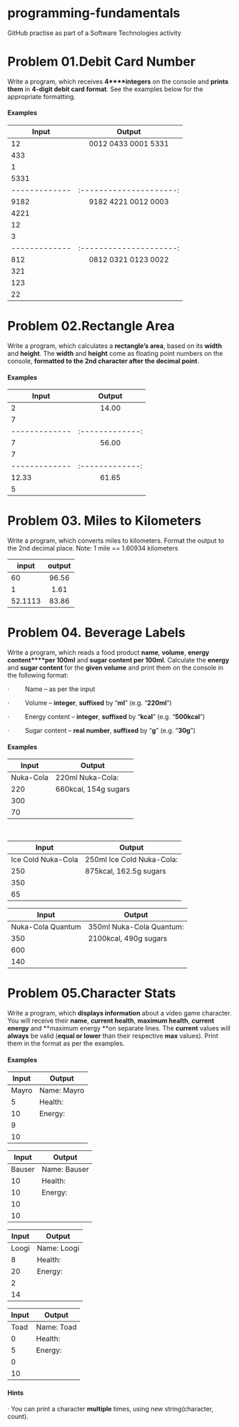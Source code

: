 ﻿# programming-fundamentals
GitHub practise as part of a Software Technologies activity


 Problem 01.Debit Card Number
 ============================
Write a program, which receives **4****integers** on the
console and **prints them** in **4-digit debit card format**. See the
examples below for the appropriate formatting.

#### Examples

| **Input**	| **Output**	
| ------------- |:---------------------:|
|12		|0012 0433 0001 5331	|
|433		|			|
|1		|			|
|5331		|			|
| ------------- |:---------------------:|
|9182		|9182 4221 0012 0003	|
|4221		|			|
|12		|			|
|3		|			|
| ------------- |:---------------------:|
|812		|0812 0321 0123 0022	|
|321		|			|
|123		|			|
|22




 Problem 02.Rectangle Area
 =========================
Write a program, which calculates a **rectangle’s area**, based on its **width**
and **height**. The **width** and **height** come as
floating point numbers on the console, **formatted to the 2nd character after the decimal point**.

#### Examples

| **Input**	| **Output**	
| ------------- |:-------------:|
|2		|14.00		|
|7		|		|
| ------------- |:-------------:|
|7		|56.00		|
|7		|		|
| ------------- |:-------------:|
|12.33		|61.65		|
|5		|		|



 

  
  Problem 03. Miles to Kilometers
  ===============================
Write a program, which converts miles to kilometers. Format the output to the 2nd decimal place.
Note: 1 mile == 1.60934 kilometers

| input         | output         
| ------------- |:-------------:|
| 60            | 96.56         |
| 1             | 1.61          |
| 52.1113       | 83.86         |




 Problem 04. Beverage Labels
 ===========================
Write a program, which reads a food product **name**, **volume**, **energy content****per 100ml** and **sugar content per 100ml**. Calculate the **energy** and **sugar content**
for the **given volume** and print them
on the console in the following format:

·        
Name – as per the input

·        
Volume – **integer**, **suffixed** by “**ml**” (e.g. “**220ml**”)

·        
Energy content – **integer**, **suffixed** by “**kcal**” (e.g. “**500kcal**”)

·        
Sugar content – **real number**, **suffixed** by “**g**” (e.g. “**30g**”) 


#### Examples

 

|**Input**		|	**Output**		|
|-----------------------|-------------------------------|
|Nuka-Cola		|220ml Nuka-Cola:		|
|220			|660kcal,  154g sugars		|
|300			|				|
|70			|				|

 

|**Input**		|	**Output**		|
|-----------------------|-------------------------------|
|Ice Cold Nuka-Cola	|250ml Ice Cold Nuka-Cola:	|
|250			|875kcal, 162.5g sugars		|
|350			|				|
|65			|				|



|**Input**		|	**Output**		|
|-----------------------|-------------------------------|
|Nuka-Cola Quantum	|350ml Nuka-Cola Quantum:	
|350			|2100kcal, 490g sugars		
|600							
|140							





 Problem 05.Character Stats
 ==========================
Write a program, which **displays
information** about a video game character. You will receive their **name**, **current health**, **maximum
health**, **current energy** and **maximum energy **on separate lines. The **current** values will **always** be valid (**equal or lower** than their respective **max** values). Print them in the format as per the examples.



#### Examples


|**Input**		|	**Output**		|
|-----------------------|-------------------------------|
|Mayro			|Name: Mayro			|
|5			|Health: ||||||.....|		|
|10			|Energy: ||||||||||.|		|
|9			|				|
|10			
 

|**Input**		|	**Output**		|
|-----------------------|-------------------------------|
|Bauser			|Name: Bauser			|
|10			|Health: ||||||||||||		|
|10			|Energy: ||||||||||||		|
|10			|				|
|10		

 

|**Input**		|	**Output**		|
|-----------------------|-------------------------------|
|Loogi			|Name: Loogi			|
|8			|Health: |||||||||............|	|
|20			|Energy: |||............|	|
|2			|				|
|14	



|**Input**		|	**Output**		|
|-----------------------|-------------------------------|
|Toad			|Name: Toad			|
|0			|Health: |.....|		|
|5			|Energy: |..........|		|
|0			|				|
|10		 



#### Hints

· You can print a character **multiple** times, using new string(character, count).